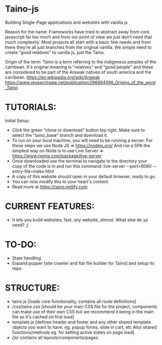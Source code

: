 # Taino-js
Building Single-Page applications and websites with vanilla js

Reason for the name:
Frameworks have tried to abstract away from core javascript far too much and from our point of view we just don't need that much complexity. 
Most projects all start with a basic few needs and from there they're all just branches from the original vanilla.
We simple need to create "good relatives" to vanilla js, just the Taino.

Origin of the term:
Taino is a term referring to the indigenous peoples of the carribean. It's original meaning is "relatives" and "good people" and these are considered to be part of the Arawak natives of south america and the carribean. 
https://en.wikipedia.org/wiki/Arawak
https://www.researchgate.net/publication/296694496_Origins_of_the_word_Taino

# TUTORIALS:
Initial Setup:
- Click the green "clone or download" button top right. Make sure to select the "taino_base" branch and download it.
- To run on your local machine, you will need to be running a server. 
For these steps we use Node JS => https://nodejs.org/
And run a SPA the simplest way on Node is to use Live Server => https://www.npmjs.com/package/live-server
- Once downloaded use the terminal to navigate to the directory your copy of the code is in and run 
this command: live-server --port=8080 --entry-file=index.html
- A copy of this website should open in your default browser, ready to go. 
- You can now modify this to your heart's content. 
- Read more at https://taino.netlify.com


# CURRENT FEATURES:
- It lets you build websites, fast, any website, almost. What else do ya need? ;)

# TO-DO:
- State handling 
- Expand pupper [site crawler and flat file builder for Taino] and setup its repo.

# STRUCTURE:
- taino.js [loads core functionality, contains all route definitions]
- /css/taino.css [should be your main CSS file for the project, components can make use of their own CSS but we recommend it being in the main file so it's cached on first load]
- template.js [defines header and footer and any other shared template objects you want to have, eg. popup forms, slide in cart, etc Also shared functions/methods eg. for setting active states on page load]
- /js/ contains all layouts/components/pages

